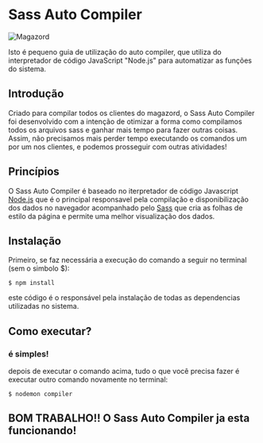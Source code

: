 # Sass Auto Compiler
![Magazord](assets/img/logo.png)

Isto é pequeno guia de utilização do auto compiler, que utiliza do interpretador de código JavaScript "Node.js" para automatizar as funções do sistema.

## Introdução

Criado para compilar todos os clientes do magazord, o Sass Auto Compiler foi desenvolvido com a intenção de otimizar a forma como compilamos todos os arquivos sass e ganhar mais tempo para fazer outras coisas. Assim, não precisamos mais perder tempo executando os comandos um por um nos clientes, e podemos prosseguir com outras atividades!

## Princípios 

O Sass Auto Compiler é baseado no iterpretador de código Javascript  [Node.js](https://nodejs.org/en/) que é o principal responsavel pela compilação e disponibilização dos dados no navegador acompanhado pelo [Sass](https://sass-lang.com/) que cria as folhas de estilo da página e permite uma melhor visualização dos dados.

## Instalação

Primeiro, se faz necessária a execução do comando a seguir no terminal (sem o simbolo $):

```
$ npm install
```
este código é o responsável pela instalação de todas as dependencias utilizadas no sistema.

## Como executar?

### é simples!
depois de executar o comando acima, tudo o que você precisa fazer é executar outro comando novamente no terminal:

```
$ nodemon compiler 
```

## BOM TRABALHO!! O Sass Auto Compiler ja esta funcionando!


